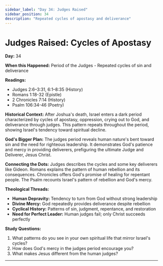 ```yaml
---
sidebar_label: "Day 34: Judges Raised"
sidebar_position: 34
description: "Repeated cycles of apostasy and deliverance"
---
```


# Judges Raised: Cycles of Apostasy

**Day:** 34

**When this Happened:** Period of the Judges - Repeated cycles of sin and deliverance

**Readings:**
- Judges 2:6–3:31, 6:1–8:35 (History)
- Romans 1:18-32 (Epistle)
- 2 Chronicles 7:14 (History)
- Psalm 106:34-46 (Poetry)

**Historical Context:** After Joshua's death, Israel enters a dark period characterized by cycles of apostasy, oppression, crying out to God, and deliverance through judges. This pattern repeats throughout the period, showing Israel's tendency toward spiritual decline.

**God's Bigger Plan:** The judges period reveals human nature's bent toward sin and the need for righteous leadership. It demonstrates God's patience and mercy in providing deliverers, prefiguring the ultimate Judge and Deliverer, Jesus Christ.

**Connecting the Dots:** Judges describes the cycles and some key deliverers like Gideon. Romans explains the pattern of human rebellion and its consequences. Chronicles offers God's promise of healing for repentant people. The Psalm recounts Israel's pattern of rebellion and God's mercy.

****Theological Threads:****
- **Human Depravity:** Tendency to turn from God without strong leadership
- **Divine Mercy:** God repeatedly provides deliverance despite rebellion
- **Cyclical History:** Patterns of sin, judgment, repentance, and restoration
- **Need for Perfect Leader:** Human judges fail; only Christ succeeds perfectly

**Study Questions:**
1. What patterns do you see in your own spiritual life that mirror Israel's cycles?
2. How does God's mercy in the judges period encourage you?
3. What makes Jesus different from the human judges?

---